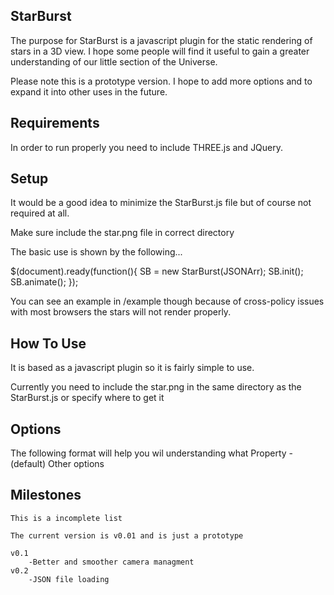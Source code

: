 StarBurst
---------

The purpose for StarBurst is a javascript plugin for the static rendering of stars in a 3D view. I hope some people will find it useful to gain a greater understanding of our little section of the Universe.

Please note this is a prototype version. I hope to add more options and to expand it into other uses in the future.

Requirements
-----------

In order to run properly you need to include THREE.js and JQuery. 


Setup
-----

It would be a good idea to minimize the StarBurst.js file but of course not required at all.

Make sure include the star.png file in correct directory

The basic use is shown by the following...

$(document).ready(function(){
SB = new StarBurst(JSONArr);
SB.init();
SB.animate();
});

You can see an example in /example though because of cross-policy issues with most browsers the stars will not render properly.

How To Use
----------

It is based as a javascript plugin so it is fairly simple to use.

Currently you need to include the star.png in the same directory as the StarBurst.js or specify where to get it


Options
-------

The following format will help you wil understanding what
	Property - (default) Other options


Milestones
----------
	
	This is a incomplete list
	
	The current version is v0.01 and is just a prototype
	
	v0.1
		-Better and smoother camera managment
	v0.2
		-JSON file loading






